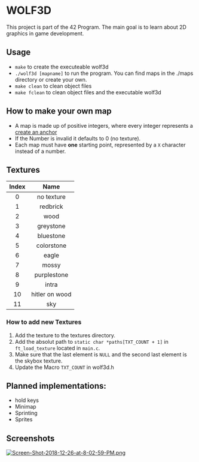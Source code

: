 # WOLF3D
This project is part of the 42 Program.
The main goal is to learn about 2D graphics in game development.

## Usage
- `make` to create the executeable wolf3d
- `./wolf3d [mapname]` to run the program. You can find maps in the ./maps directory or create your own.
- `make clean` to clean object files
- `make fclean` to clean object files and the executable wolf3d

## How to make your own map
- A map is made up of positive integers, where every integer represents a [create an anchor](#textures)
- If the Number is invalid it defaults to 0 (no texture).
- Each map must have **one** starting point, represented by a `X` character instead of a number.

## Textures
| Index | Name           |
|:-----:|:--------------:|
| 0     |  no texture    |
| 1     | redbrick       |
| 2     | wood           |
| 3     | greystone      |
| 4     | bluestone      |
| 5     | colorstone     |
| 6     | eagle          |
| 7     | mossy          |
| 8     | purplestone    |
| 9     | intra          |
| 10    | hitler on wood |
| 11    | sky            |

### How to add new Textures
1. Add the texture to the textures directory.
2. Add the absolut path to `static char *paths[TXT_COUNT + 1]` in `ft_load_texture` located in `main.c`.
3. Make sure that the last element is `NULL` and the second last element is the skybox texture.
3. Update the Macro `TXT_COUNT` in wolf3d.h  

## Planned implementations:
- hold keys
- Minimap
- Sprinting
- Sprites

## Screenshots
[![Screen-Shot-2018-12-26-at-8-02-59-PM.png](https://i.postimg.cc/pLvdgXKX/Screen-Shot-2018-12-26-at-8-02-59-PM.png)](https://postimg.cc/tYry6brL)
